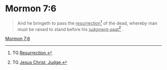 # Mormon 7:6

> And he bringeth to pass the <u>resurrection</u>[^a] of the dead, whereby man must be raised to stand before his <u>judgment-seat</u>[^b] .

[Mormon 7:6](https://www.churchofjesuschrist.org/study/scriptures/bofm/morm/7?lang=eng&id=p6#p6)


[^a]: TG [Resurrection.](https://www.churchofjesuschrist.org/study/scriptures/tg/resurrection?lang=eng)
[^b]: TG [Jesus Christ, Judge.](https://www.churchofjesuschrist.org/study/scriptures/tg/jesus-christ-judge?lang=eng)
